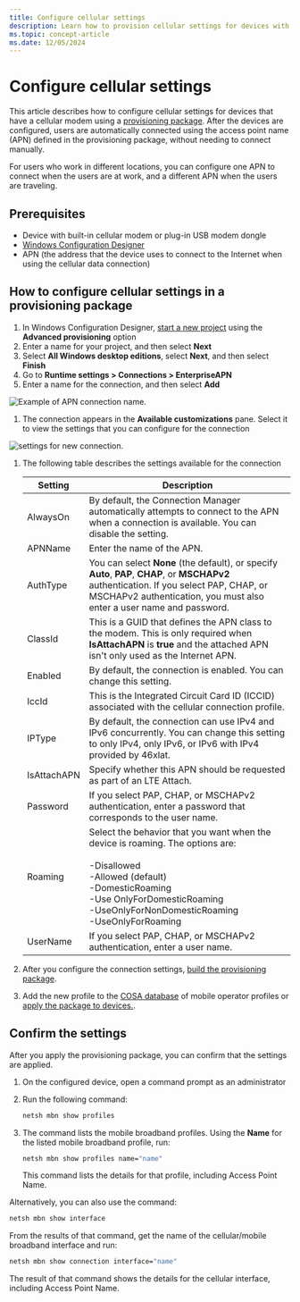 ```yaml
---
title: Configure cellular settings
description: Learn how to provision cellular settings for devices with built-in modems or plug-in USB modem dongles.
ms.topic: concept-article
ms.date: 12/05/2024
---
```


# Configure cellular settings

This article describes how to configure cellular settings for devices that have a cellular modem using a [provisioning package](../provisioning-packages/provisioning-packages.md). After the devices are configured, users are automatically connected using the access point name (APN) defined in the provisioning package, without needing to connect manually.

For users who work in different locations, you can configure one APN to connect when the users are at work, and a different APN when the users are traveling.

## Prerequisites

- Device with built-in cellular modem or plug-in USB modem dongle
- [Windows Configuration Designer](../provisioning-packages/provisioning-install-icd.md)
- APN (the address that the device uses to connect to the Internet when using the cellular data connection)

## How to configure cellular settings in a provisioning package

1. In Windows Configuration Designer, [start a new project](../provisioning-packages/provisioning-create-package.md) using the **Advanced provisioning** option
1. Enter a name for your project, and then select **Next**
1. Select **All Windows desktop editions**, select **Next**, and then select **Finish**
1. Go to **Runtime settings > Connections > EnterpriseAPN**
1. Enter a name for the connection, and then select **Add**

![Example of APN connection name.](images/apn-add.png)

1. The connection appears in the **Available customizations** pane. Select it to view the settings that you can configure for the connection

![settings for new connection.](images/apn-add-details.png)

1. The following table describes the settings available for the connection

    | Setting | Description |
    | --- | --- |
    | AlwaysOn | By default, the Connection Manager automatically attempts to connect to the APN when a connection is available. You can disable the setting. |
    | APNName | Enter the name of the APN. |
    | AuthType | You can select **None** (the default), or specify **Auto**, **PAP**, **CHAP**, or **MSCHAPv2** authentication. If you select PAP, CHAP, or MSCHAPv2 authentication, you must also enter a user name and password.  |
    | ClassId | This is a GUID that defines the APN class to the modem. This is only required when **IsAttachAPN** is **true** and the attached APN isn't only used as the Internet APN. |
    | Enabled | By default, the connection is enabled. You can change this setting. |
    | IccId | This is the Integrated Circuit Card ID (ICCID) associated with the cellular connection profile.  |
    | IPType | By default, the connection can use IPv4 and IPv6 concurrently. You can change this setting to only IPv4, only IPv6, or IPv6 with IPv4 provided by 46xlat. |
    | IsAttachAPN | Specify whether this APN should be requested as part of an LTE Attach. |
    | Password | If you select PAP, CHAP, or MSCHAPv2 authentication, enter a password that corresponds to the user name. |
    | Roaming | Select the behavior that you want when the device is roaming. The options are:</br></br>-Disallowed</br>-Allowed (default)</br>-DomesticRoaming</br>-Use OnlyForDomesticRoaming</br>-UseOnlyForNonDomesticRoaming</br>-UseOnlyForRoaming   |
    | UserName | If you select PAP, CHAP, or MSCHAPv2 authentication, enter a user name.  |

1. After you configure the connection settings, [build the provisioning package](../provisioning-packages/provisioning-create-package.md#build-package).
1. Add the new profile to the [COSA database](/windows-hardware/customize/desktop/customize-cosa) of mobile operator profiles or [apply the package to devices.](../provisioning-packages/provisioning-apply-package.md).

## Confirm the settings

After you apply the provisioning package, you can confirm that the settings are applied.

1. On the configured device, open a command prompt as an administrator
1. Run the following command:

    ```cmd
    netsh mbn show profiles
    ```

1. The command lists the mobile broadband profiles. Using the **Name** for the listed mobile broadband profile, run:

    ```cmd
    netsh mbn show profiles name="name"
    ```

    This command lists the details for that profile, including Access Point Name.

Alternatively, you can also use the command:

```cmd
netsh mbn show interface
```

From the results of that command, get the name of the cellular/mobile broadband interface and run:

```cmd
netsh mbn show connection interface="name"
```

The result of that command shows the details for the cellular interface, including Access Point Name.
